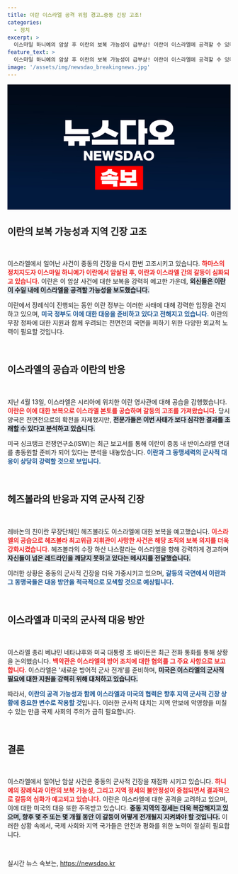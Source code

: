 ```yaml
---
title: 이란 이스라엘 공격 위험 경고…중동 긴장 고조!
categories:
  - 정치
excerpt: >
  이스마일 하니예의 암살 후 이란의 보복 가능성이 급부상! 이란이 이스라엘에 공격할 수 있다는 외신 보도가 잇따르며 중동의 긴장감이 고조되고 있습니다. 과연 이란의 반격은 어떤 모습일까? 클릭해 자세히 알아보세요!
feature_text: >
  이스마일 하니예의 암살 후 이란의 보복 가능성이 급부상! 이란이 이스라엘에 공격할 수 있다는 외신 보도가 잇따르며 중동의 긴장감이 고조되고 있습니다. 과연 이란의 반격은 어떤 모습일까? 클릭해 자세히 알아보세요!
image: '/assets/img/newsdao_breakingnews.jpg'
---
```


<p><img src="/assets/img/newsdao_breakingnews.jpg" alt="pcversion 속보" /></p>

<h2 data-ke-size="size26">이란의 보복 가능성과 지역 긴장 고조</h2>

<p data-ke-size="size16">&nbsp;</p>

<p>이스라엘에서 일어난 사건이 중동의 긴장을 다시 한번 고조시키고 있습니다. <b><span style="color: #ee2323;">하마스의 정치지도자 이스마일 하니예가 이란에서 암살된 후, 이란과 이스라엘 간의 갈등이 심화되고 있습니다.</span></b> 이란은 이 암살 사건에 대한 보복을 강력히 예고한 가운데, <b><span style="background-color: #21538527;">외신들은 이란이 수일 내에 이스라엘을 공격할 가능성을 보도했습니다.</span></b></p>

<p>이란에서 장례식이 진행되는 동안 이란 정부는 이러한 사태에 대해 강력한 입장을 견지하고 있으며, <b><span style="color: #1a5490;">미국 정부도 이에 대한 대응을 준비하고 있다고 전해지고 있습니다.</span></b> 이란의 무장 정파에 대한 지원과 함께 우려되는 전면전의 국면을 피하기 위한 다양한 외교적 노력이 필요할 것입니다.</p>

<p data-ke-size="size16">&nbsp;</p>

<h2 data-ke-size="size26">이스라엘의 공습과 이란의 반응</h2>

<p data-ke-size="size16">&nbsp;</p>

<p>지난 4월 13일, 이스라엘은 시리아에 위치한 이란 영사관에 대해 공습을 감행했습니다. <b><span style="color: #ee2323;">이란은 이에 대한 보복으로 이스라엘 본토를 공습하며 갈등의 고조를 가져왔습니다.</span></b> 당시 양국은 전면전으로의 확전을 자제했지만, <b><span style="background-color: #21538527;">전문가들은 이번 사태가 보다 심각한 결과를 초래할 수 있다고 분석하고 있습니다.</span></b></p>

<p>미국 싱크탱크 전쟁연구소(ISW)는 최근 보고서를 통해 이란이 중동 내 반이스라엘 연대를 총동원할 준비가 되어 있다는 분석을 내놓았습니다. <b><span style="color: #1a5490;">이란과 그 동맹세력의 군사적 대응이 상당히 강력할 것으로 보입니다.</span></b></p>

<p data-ke-size="size16">&nbsp;</p>

<h2 data-ke-size="size26">헤즈볼라의 반응과 지역 군사적 긴장</h2>

<p data-ke-size="size16">&nbsp;</p>

<p>레바논의 친이란 무장단체인 헤즈볼라도 이스라엘에 대한 보복을 예고했습니다. <b><span style="color: #ee2323;">이스라엘의 공습으로 헤즈볼라 최고위급 지휘관이 사망한 사건은 해당 조직의 보복 의지를 더욱 강화시켰습니다.</span></b> 헤즈볼라의 수장 하산 나스랄라는 이스라엘을 향해 강력하게 경고하며 <b><span style="background-color: #21538527;">자신들이 넘은 레드라인을 깨닫지 못하고 있다는 메시지를 전달했습니다.</span></b></p>

<p>이러한 상황은 중동의 군사적 긴장을 더욱 가중시키고 있으며, <b><span style="color: #1a5490;">갈등의 국면에서 이란과 그 동맹국들은 대응 방안을 적극적으로 모색할 것으로 예상됩니다.</span></b></p>

<p data-ke-size="size16">&nbsp;</p>

<h2 data-ke-size="size26">이스라엘과 미국의 군사적 대응 방안</h2>

<p data-ke-size="size16">&nbsp;</p>

<p>이스라엘 총리 베냐민 네타냐후와 미국 대통령 조 바이든은 최근 전화 통화를 통해 상황을 논의했습니다. <b><span style="color: #ee2323;">백악관은 이스라엘의 방어 조치에 대한 협의를 그 주요 사항으로 보고합니다.</span></b> 이스라엘은 '새로운 방어적 군사 전개'를 준비하며, <b><span style="background-color: #21538527;">미국은 이스라엘의 군사적 필요에 대한 지원을 강력히 위해 대처하고 있습니다.</span></b></p>

<p>따라서, <b><span style="color: #1a5490;">이란의 공격 가능성과 함께 이스라엘과 미국의 협력은 향후 지역 군사적 긴장 상황에 중요한 변수로 작용할 것</span></b>입니다. 이러한 군사적 대치는 지역 안보에 악영향을 미칠 수 있는 만큼 국제 사회의 주의가 급히 필요합니다.</p>

<p data-ke-size="size16">&nbsp;</p>

<h2 data-ke-size="size26">결론</h2>

<p data-ke-size="size16">&nbsp;</p>

<p>이스라엘에서 일어난 암살 사건은 중동의 군사적 긴장을 재점화 시키고 있습니다. <b><span style="color: #ee2323;">하니예의 장례식과 이란의 보복 가능성, 그리고 지역 정세의 불안정성이 중첩되면서 결과적으로 갈등의 심화가 예고되고 있습니다.</span></b> 이란은 이스라엘에 대한 공격을 고려하고 있으며, 이에 대한 미국의 대응 또한 주목받고 있습니다. <b><span style="background-color: #21538527;">중동 지역의 정세는 더욱 복잡해지고 있으며, 향후 몇 주 또는 몇 개월 동안 이 갈등이 어떻게 전개될지 지켜봐야 할 것입니다.</span></b> 이러한 상황 속에서, 국제 사회와 지역 국가들은 안전과 평화를 위한 노력이 절실히 필요합니다. </p>

<p data-ke-size="size16">&nbsp;</p>
실시간 뉴스 속보는, <a href="https://newsdao.kr" rel="dofollow">https://newsdao.kr</a>


